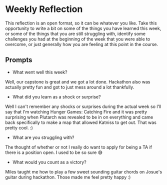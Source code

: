 # Weekly Reflection
This reflection is an open format, so it can be whatever you like. Take this opportunity to write a bit on some of the things you have learned this week, or some of the things that you are still struggling with, identify some challenges you had at the beginning of the week that you were able to overcome, or just generally how you are feeling at this point in the course.

## Prompts
- What went well this week?

Well, our capstone is great and we got a lot done. Hackathon also was actually pretty fun and got to just mess around a lot thankfully.

- What did you learn as a shock or surprise?

Well I can't remember any shocks or surprises during the actual week so I'll say that I'm watching Hunger Games: Catching Fire and it was pretty surprising when Plutarch was revealed to be in on everything and came back specifically to make a map that allowed Katniss to get out. That was pretty cool. :)

- What are you struggling with?

The thought of whether or not I really do want to apply for being a TA if there is a position open. I used to be so sure 😅

- What would you count as a victory?

Miles taught me how to play a few sweet sounding guitar chords on Josue's guitar during hackathon. Those made me feel pretty happy :)
